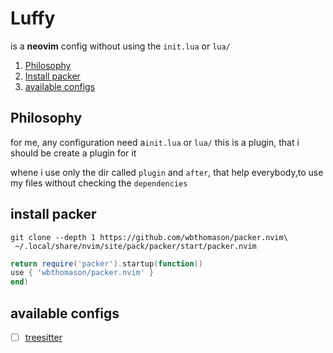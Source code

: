 # Luffy
is a **neovim** config without using the `init.lua` or `lua/`

1. [Philosophy](#Philosophy)
2. [Install packer](#install-packer)
3. [available configs](#available-configs)  

## Philosophy 
for me, any configuration need a`init.lua` or `lua/` this is a plugin,
that i should be create a plugin for it

whene i use only the dir called `plugin` and `after`, that help everybody,to
use my files without checking the `dependencies`

## install packer
```
git clone --depth 1 https://github.com/wbthomason/packer.nvim\
 ~/.local/share/nvim/site/pack/packer/start/packer.nvim
```

```lua
return require('packer').startup(function()
use { 'wbthomason/packer.nvim' }
end)
```

## available configs
  - [ ] [treesitter](https://github.com/)  
